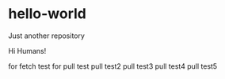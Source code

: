 # hello-world
Just another repository

Hi Humans!

for fetch test
for pull test
pull test2
pull test3
pull test4
pull test5
